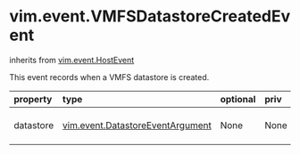 vim.event.VMFSDatastoreCreatedEvent
===================================
inherits from [vim.event.HostEvent](docs/vim.event.HostEvent.md)


This event records when a VMFS datastore is created.

| property | type | optional | priv | desc |
|:---------|:-----|:---------|:-----|:-----|
| datastore | [vim.event.DatastoreEventArgument](vim.event.DatastoreEventArgument.md "vim.event.DatastoreEventArgument") | None | None | The associated datastore. |


